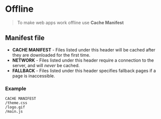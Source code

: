 # Offline

> To make web apps work offline use **Cache Manifest**

## Manifest file

- **CACHE MANIFEST** - Files listed under this header will be cached after they are downloaded for the first time.
- **NETWORK** - Files listed under this header require a connection to the server, and will *never* be cached.
- **FALLBACK** - Files listed under this header specifies fallback pages if a page is inaccessible.


### Example

```
CACHE MANIFEST
/theme.css
/logo.gif
/main.js